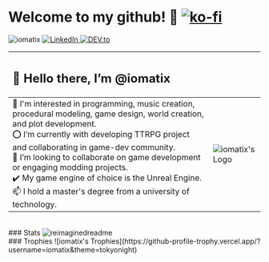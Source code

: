 # Welcome to my github! 🐉 [![ko-fi](https://ko-fi.com/img/githubbutton_sm.svg)](https://ko-fi.com/iomatix)
<img src="https://komarev.com/ghpvc/?username=iomatix&label=Profile%20views&color=0e75b6&style=flat" alt="iomatix" /> <a href="https://www.linkedin.com/in/wypchlak-mateusz/" target="_blank"> <img src="https://img.shields.io/badge/LinkedIn-%230077B5.svg?&style=flat-square&logo=linkedin&logoColor=white" alt="LinkedIn"> </a> <a href="https://dev.to/iomatix" target="_blank"> <img src="https://img.shields.io/badge/DEV-%230A0A0A.svg?&style=flat-square&logo=DEV.to&logoColor=white" alt="DEV.to"> </a>



| <h2>👋 Hello there, I’m @iomatix</h2> | |
| :-------------- | ----------------- |
| 👀 I'm interested in programming, music creation, procedural modeling, game design, world creation, and plot development.<br>⭕ I’m currently with developing TTRPG project and collaborating in game-dev community.<br>💞️ I’m looking to collaborate on game development or engaging modding projects.<br>✔️ My game engine of choice is the Unreal Engine.<br>📫 I hold a master's degree from a university of technology. | ![iomatix's Logo](https://avatars.githubusercontent.com/u/13110161?v=4?s=400) |


<br>
### Stats
<img src="https://myreadme.vercel.app/api/embed/iomatix?panels=userstatistics,toprepositories,toplanguages,commitgraph" alt="reimaginedreadme" />


<br>
### Trophies
![iomatix's Trophies](https://github-profile-trophy.vercel.app/?username=iomatix&theme=tokyonight)




